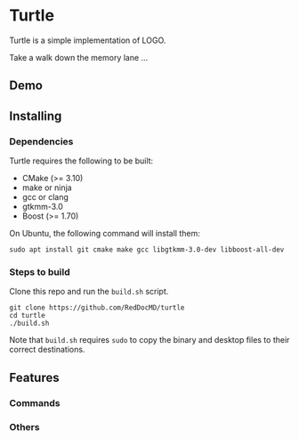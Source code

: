 # Turtle

Turtle is a simple implementation of LOGO.

Take a walk down the memory lane ...

## Demo

## Installing

### Dependencies

Turtle requires the following to be built:
- CMake (>= 3.10)
- make or ninja  
- gcc or clang
- gtkmm-3.0
- Boost (>= 1.70)

On Ubuntu, the following command will install them:
```shell
sudo apt install git cmake make gcc libgtkmm-3.0-dev libboost-all-dev
```

### Steps to build

Clone this repo and run the `build.sh` script.
```shell
git clone https://github.com/RedDocMD/turtle
cd turtle
./build.sh
```
Note that `build.sh` requires `sudo` to copy the binary and desktop files
to their correct destinations.

## Features

### Commands

### Others